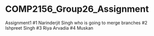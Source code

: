 # COMP2156_Group26_Assignment
Assignment1
#1 Narinderjit Singh who is going to merge branches
#2 Ishpreet Singh 
#3 Riya Arvadia
#4 Muskan
